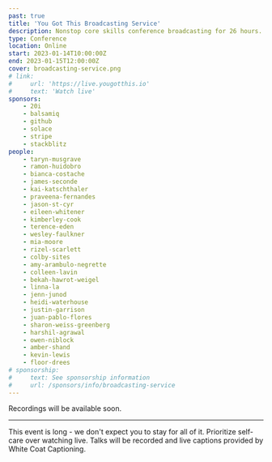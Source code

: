 ```yaml
---
past: true
title: 'You Got This Broadcasting Service'
description: Nonstop core skills conference broadcasting for 26 hours.
type: Conference
location: Online
start: 2023-01-14T10:00:00Z
end: 2023-01-15T12:00:00Z
cover: broadcasting-service.png
# link:
#     url: 'https://live.yougotthis.io'
#     text: 'Watch live'
sponsors:
    - 20i
    - balsamiq
    - github
    - solace
    - stripe
    - stackblitz
people:
    - taryn-musgrave
    - ramon-huidobro
    - bianca-costache
    - james-seconde
    - kai-katschthaler
    - praveena-fernandes
    - jason-st-cyr
    - eileen-whitener
    - kimberley-cook
    - terence-eden
    - wesley-faulkner
    - mia-moore
    - rizel-scarlett
    - colby-sites
    - amy-arambulo-negrette
    - colleen-lavin
    - bekah-hawrot-weigel
    - linna-la
    - jenn-junod
    - heidi-waterhouse
    - justin-garrison
    - juan-pablo-flores
    - sharon-weiss-greenberg
    - harshil-agrawal
    - owen-niblock
    - amber-shand
    - kevin-lewis
    - floor-drees
# sponsorship: 
#     text: See sponsorship information
#     url: /sponsors/info/broadcasting-service
---
```


Recordings will be available soon.

---

This event is long - we don't expect you to stay for all of it. Prioritize self-care over watching live. Talks will be recorded and live captions provided by White Coat Captioning.

<event-session 
  title="Welcome to You Got This Broadcasting Service"
  start="2023-01-14T10:00:00.000+00:00">
</event-session>

<event-session 
  title="Language And Cultural Inclusivity At Work"
  start="2023-01-14T10:30:00.000+00:00" 
  :speakers='[people["taryn-musgrave"], people["ramon-huidobro"]]'
  description="If you’re working in software, the primary function of your role is to turn human and programming languages into common understanding. As you work with your team and collective members, the way you use human languages around your work can have major impacts, even when we don’t intend it to. Together we’ll explore the cultural basis for how we shape the language we use. Let’s explore how and when to avoid analogies and ambiguous language. By the end of this talk, we hope that you’ll be ready to use the ideas and tips shared to help move towards collective understanding with your team.">
</event-session>

<event-session 
  title="Creating Effective On-Call Workflows"
  start="2023-01-14T11:10:00.000+00:00" 
  :speakers='[people["bianca-costache"]]'
  description="Being on call can be a tiring and thankless task, and while the on-call process depends on each team setup, the on-call pain is the same for everyone. Building sustainable practices is critical in keeping your team positive and productive. This talk will walk you through a data-driven on-call framework that you an apply for your own teams leading to a happier, healthier on-call process. We’ll also reflect on how it works in-practice over a long period. ">
</event-session>
 
<event-session 
  title="Break"
  start="2023-01-14T11:50:00.000+00:00">
</event-session>
 
<event-session 
  title="A Guide To Red Flags In Early Career Roles"
  start="2023-01-14T12:00:00.000+00:00" 
  :speakers='[people["james-seconde"]]'
  description="Your first role in tech is important, and you want to be somewhere supportive that can help you grow as a developer. In this talk, we'll point out some signs to look out for that could mean an employer who is not actually supportive - hopefully saving you from a negative experience.">
</event-session>
 
<event-session 
  title="How to Talk About Mental Health to Combat Stigma"
  start="2023-01-14T12:40:00.000+00:00" 
  :speakers='[people["kai-katschthaler"]]'
  description="In this talk, we will cover how and why openly talking about your mental health positively impacts others, how to share mental health experiences in a respectful way, and how to make it easier and safe for others to share their experiences. Starting a conversation about mental health can create more inclusive environments and workplaces.">
</event-session>
 
<event-session 
  title="Long Break"
  start="2023-01-14T13:20:00.000+00:00">
</event-session>
 
<event-session 
  title="Personal Retrospectives For Self-Guided Managers"
  start="2023-01-14T14:30:00.000+00:00" 
  :speakers='[people["praveena-fernandes"]]'
  description="Leadership often involves wading through tough waters when there's minimal direction and feedback. It especially becomes difficult when feedback is often used as a tool to assess whether you are doing a good job and find areas where you could improve/thrive in the future. Getting quality feedback is hard during the best of times let alone when you are in a position where there's a power imbalance and you may not get honest useful feedback from your team, it is far worse when people above you may not have time to give you actionable feedback for you to be effective in your job. This talk helps equip you with tools to bridge some of that gap when there are seemingly lots to improve on but no clear path ahead and how to find help when there's often none.">
</event-session>
 
<event-session 
  title="Becoming A Leader In Your Team"
  start="2023-01-14T15:10:00.000+00:00" 
  :speakers='[people["jason-st-cyr"]]'
  description="One of the most difficult transitions to make is from being a member of the team, to owning your former teammates performance reviews. It is awkward. It is stressful. And you can do it! In this session, we'll take a look at the challenges of making this transition and how you can face them head on. Leveraging the years of experience I've built up, you can learn from my healthy backlog of failures, poor decisions, and generally bad ideas. These mistakes were what helped me to learn, and now you can too!">
</event-session>
 
<event-session 
  title="Break"
  start="2023-01-14T15:50:00.000+00:00">
</event-session>
 
<event-session 
  title="Building Community In A Remote/Hybrid Workplace"
  start="2023-01-14T16:00:00.000+00:00" 
  :speakers='[people["eileen-whitener"]]'
  description="The Covid-19 pandemic and global economic trends like the 'Great Reshuffle' have led to a more remote and less-tenured workforce in many organizations. Especially for those who started new jobs recently or have made the switch to remote or hybrid workplaces, it can sometimes feel difficult to cultivate a sense of community. In this talk, we will consider why it's helpful to take charge of building connections yourself and explore a variety of tactics for participating in and cultivating community in your workplace.">
</event-session>
 
<event-session 
  title="Embracing Failure As Personal Growth"
  start="2023-01-14T16:40:00.000+00:00" 
  :speakers='[people["kimberley-cook"]]'
  description="Failure is scary! Even the idea of failing is scary. But making mistakes is the key to growth and strength. Once we accept that we all have failures, we can let go of living perfectly, and instead, embrace the present. In this talk, Kimberley will talk about why failures are super important, she'll share examples from both her own career and the biggest names in tech.">
</event-session>
 
<event-session 
  title="Overcoming Bloggers' Block"
  start="2023-01-14T17:20:00.000+00:00" 
  :speakers='[people["terence-eden"]]'
  description="You know that you have good ideas. You've found some really interesting solutions to difficult problems. But when it comes to writing them down for others to read... you just can't get the words out. In this talk, experienced blogger Terence Eden will step you through how to get your thoughts onto the screen. You'll get tips on how to make writing easier. You'll learn how to become comfortable publishing your thoughts. You'll also discover how to generate new ideas of things to write about. If you've never blogged before - this talk is for you. If you used to blog but stopped - this talk is for you. If you just want some tips on how to keep going - this talk is also for you.">
</event-session>
 
<event-session 
  title="Long Break"
  start="2023-01-14T18:00:00.000+00:00">
</event-session>
 
<event-session 
  title="Welcome Back To You Got This Broadcasting Service"
  start="2023-01-14T19:00:00.000+00:00">
</event-session>
 
<event-session 
  title="Doing Due Dilligence On Your Next Employer"
  start="2023-01-14T19:30:00.000+00:00" 
  :speakers='[people["wesley-faulkner"]]'
  description="Applying for new jobs is not only a process of convincing a new employer to hire you, but also a chance to make sure it’s a happy and healthy place to spend your time. In this talk, we’ll discuss what to ask to determine the kind of employer you’re talking to, what to look out for, and how to close the gap between expectation and reality.">
</event-session>
 
<event-session 
  title="Adapting to Ever-Evolving Language"
  start="2023-01-14T20:10:00.000+00:00"
  :speakers='[people["mia-moore"]]'
  description="Respect and inclusion are key to a collaborative, healthy work environment, and that’s made harder by the fact that language, especially around gender and sexuality, evolves so quickly. In this talk, we’ll go through some examples of more gender-inclusive language, methods for practicing, and strategies for rolling with the punches when we make mistakes. By the end of the talk, you’ll feel confident in navigating the changing language around gender and sexuality.">
</event-session>
 
<event-session 
  title="Break"
  start="2023-01-14T20:50:00.000+00:00">
</event-session>
 
<event-session 
  title="What Does It Mean To Really Learn In Public?"
  start="2023-01-14T21:00:00.000+00:00" 
  :speakers='[people["rizel-scarlett"]]'
  description="You don’t need to be an expert to share what you know. In fact, learning in public is a fantastic tool to build relationships, network, and a career. In this talk, we’ll discuss how and when to share your learning journey through open source, social media, and finding community through public speaking.">
</event-session>
 
<event-session 
  title="Maintaining The Joy Of Programming With Help From Bob Ross"
  start="2023-01-14T21:40:00.000+00:00" 
  :speakers='[people["colby-sites"]]'
  description="Programming can often go from fulfilling skill to burnout-inducing drudgery. In this talk, I'll be going over some of the lessons Bob Ross taught me at a critical turning point in my career that helped me expand my view beyond the narrow, high-pressure box I had created for coding. This talk aimed at software engineers in their first few jobs and experienced coders for which software has become a lifeless chore rather than a creative expression.">
</event-session>
 
<event-session 
  title="Long Break"
  start="2023-01-14T22:20:00.000+00:00">
</event-session>
 
<event-session 
  title="Mentoring Interns Wherever They Are"
  start="2023-01-14T23:30:00.000+00:00" 
  :speakers='[people["amy-arambulo-negrette"]]'
  description="The first few years in any new career is daunting. It can feel isolating and overwhelming if there isn't someone to shadow or tap on the shoulder when things get hard. However, you don't know what you don't know. This is made further complicated with remote office culture and navigating teams spread over different time zones and different cultures and markets. Teams need to be intentional in how they onboard these new hires. We will walkthrough the strategies to establish good remote workflows and communication. This talk is for anyone with interns and junior contributors on their team. I also aim to help new hires make sure they know what they need to know when starting out in their new roles.">
</event-session>
 
<event-session 
  title="A People Pleaser's Guide to Salary Negotiation"
  start="2023-01-15T00:10:00.000+00:00" 
  :speakers='[people["colleen-lavin"]]'
  description="Negotiating salaries is hard. It's harder if you have a pathological need for people to like you. If you don't negotiate you will fall behind your peers and won't reach your full earning potential. This talk demystifies negotiation and empowers the attendees to earn as much as their peers while staying true to their personality. This talk is for people who can't sleep at night because they accidentally said something borderline rude three years ago and still feel bad about it. ">
</event-session>
 
<event-session 
  title="Break"
  start="2023-01-15T00:50:00.000+00:00">
</event-session>
 
<event-session 
  title="The Mastery of Saying 'Fuck it!'"
  start="2023-01-15T01:00:00.000+00:00" 
  :speakers='[people["jenn-junod"]]'
  description="Have you ever thought to yourself, “Why can’t I do that?”, “They ALWAYS do the cool stuff!”, “How did they get there?? They’re an overnight success”, and “They must have done X to get there”. These feelings are human, yet you’re not alone if they make you go “ew”. Watching others live instead of the life you want to live. How do we have less “ew”? We will talk about the steps we take to get out of our comfort zone to start going from “Why can’t I do that?” to “Damn, I did that!” with the mastery of saying “Fuck it!”*">
</event-session>
 
<event-session 
  title="How To Apologize"
  start="2023-01-15T01:40:00.000+00:00" 
  :speakers='[people["bekah-hawrot-weigel"]]'
  description="Sometimes apologies don't quite *feel* right, and it can be hard to figure out why. Often, it's because they weren't really apologies; they were performances made to deflect responsibility, excuse away behavior, and with the hopes of calming negative feelings. Whether you've received one of these types or given them yourself, this talk will allow you to recognize what makes a good and authentic apology and how to construct one yourself. ">
</event-session>
 
<event-session 
  title="Writing An Effective Tech Spec"
  start="2023-01-15T02:20:00.000+00:00" 
  :speakers='[people["linna-la"]]'
  description="While most people associate software engineering with writing code, figuring out what to build and how to do it is half the battle. Tech specs are an invaluable tool for clarifying ambiguity and keeping teams focused on a common goal. This talk will go through what makes a tech spec useful, the general anatomy of a tech spec, and how to tailor one to fit your team’s unique needs. This talk is for software engineers new to leading projects, as well as experienced engineers looking to introduce or rethink their technical planning process.">
</event-session>
 
<event-session 
  title="Long Break"
  start="2023-01-15T03:00:00.000+00:00">
</event-session>
 
<event-session 
  title="Highlights From The You Got This Library"
  description="We'll be playing back some of our all-time favorite talks from previous events."
  start="2023-01-15T04:00:00.000+00:00">
</event-session>
 
<event-session 
  title="Welcome Back To You Got This Broadcasting Service"
  start="2023-01-15T05:00:00.000+00:00">
</event-session>
 
<event-session 
  title="Words of Advice for the Budding Freelancer"
  start="2023-01-15T05:30:00.000+00:00" 
  :speakers='[people["kevin-lewis"]]'
  description="Freelancing might sound like a simple setup - get projects, deliver work, and laugh all the way to the bank, but it's rarely that straightforward. In this talk, Kevin will share some of his learnings in a bid to shortcut your mistakes and have a happier, healthier freelancing career.">
</event-session>
 
<event-session 
  title="Preparing To Break Up With Your Employer"
  start="2023-01-15T06:10:00.000+00:00" 
  :speakers='[people["heidi-waterhouse"]]'
  description="When you break up with a person, you have pretty common set of steps to follow - returning hoodies, splitting up household goods, eating the ice cream of sadness. But what are you supposed to do when you break up with an employer? In this talk, we'll explore what you need to think about before the hard discussions, what you should be ready to do, and how to leave with as much dignity and good-will as possible. The target audience is people who are trying to get better at this very painful experience without throwing their barista apron.">
</event-session>
 
<event-session 
  title="Break"
  start="2023-01-15T06:50:00.000+00:00">
</event-session>
 
<event-session 
  title="How To Tell Better Stories"
  start="2023-01-15T07:00:00.000+00:00" 
  :speakers='[people["justin-garrison"]]'
  description="We all claim to be story tellers, but not many of us know the fundamentals of story telling. Sr. Developer Advocate, Justin Garrison, has worked with some of the best story tellers in the world at Disney and is obsessed with the art of story telling and how it affects our lives. In this session, he’ll discuss story structure, how to find great stories, and what you should avoid when telling your stories.">
</event-session>
 
<event-session 
  title="Strategies For Cross-Cultural Workplaces"
  start="2023-01-15T07:40:00.000+00:00" 
  :speakers='[people["juan-pablo-flores"]]'
  description="Different values, beliefs and behaviors have a strong impact on the way we work and relate with others. Though these differences become more celebrated, there might be misunderstandings within teams that, managed poorly, have a negative effect. Understanding how these interactions play a role at work has become even more important as companies hire more diverse candidates but, how can we create diverse work environments that support individual differences? In this talk, we will review key cultural characteristics that influence the way we communicate, work and relate with others in the workplace. In the end, we’ll provide strategies the viewer can implement with their teams to create welcoming environments and promote overall success of team members without losing their cultural identity.">
</event-session>
 
<event-session 
  title="Break"
  start="2023-01-15T08:20:00.000+00:00">
</event-session>
 
<event-session 
  title="How To Authentically Maintain Professional Relationships"
  start="2023-01-15T08:30:00.000+00:00" 
  :speakers='[people["sharon-weiss-greenberg"]]'
  description="If you want to move up the ladder, finish that project, land that job, secure funding or accomplish just about anything, you need relationships. The ability to network and meaningfully continue relationships is the difference between growing and thinking and doing more and bigger, and having a larger impact or not. In this talk, we’ll cover how to take your relationships and meaningfully and authentically maintain them.">
</event-session>
 
<event-session 
  title="An Introvert's Guide To Networking"
  start="2023-01-15T09:10:00.000+00:00" 
  :speakers='[people["harshil-agrawal"]]'
  description="Networking is a key part of your professional journey. It can benefit one in several ways - from getting job referrals to making new friends! However, as introverts, networking can get challenging. You may feel shy or may find it difficult to start a conversation. In this talk, we’ll cover a framework you can use to overcome the fear of networking and build long-lasting and meaningful relationships.">
</event-session>
 
<event-session 
  title="Break"
  start="2023-01-15T09:50:00.000+00:00">
</event-session>
 
<event-session 
  title="No One Is Good At Work: A Discussion"
  start="2023-01-15T10:00:00.000+00:00" 
  :speakers='[people["floor-drees"], people["kevin-lewis"]]'
  description="It's very easy to scroll through your social media feeds and see nothing bit highly productive people, but this is often not the full reality. Broken habits, sleepless nights, and  failed projects are a part of life. In this discussion, Floor and Kevin will discuss the perceptions of their work and the reality, in an effort to start a conversation about what is healthy and reasonable.">
</event-session>
 
<event-session 
  title="Navigating Different Communication Styles"
  start="2023-01-15T10:40:00.000+00:00" 
  :speakers='[people["owen-niblock"]]'
  description="Everyone communicates differently, this is especially pronounced for neurodivergent people who may struggle with social interaction. We can support those around us by learning about these different styles of communication, adapting our approached and operating with kindness towards others. In this talk, we will look at various different aspects of communication differences and suggest some ways you can help yourself and help others communicate more effectively. This talk is for people who struggle with communication with others and for managers who want to learn how to support neurodivergent employees.">
</event-session>
 
<event-session 
  title="How To Quit With Confidence"
  start="2023-01-15T11:20:00.000+00:00" 
  :speakers='[people["amber-shand"]]'
  description="Quitting a job, situation, or habit can be daunting, anxiety inducing, and sometimes even isolating. It is time that we get used to this feeling of discomfort and learn when and how to quit with confidence. In this talk, we will learn the 5 step plan to quit with confidence. This talk is for those looking to quit, but something is holding them back from taking action on it. ">
</event-session>
 
<event-session 
  title="Farewell from You Got This Broadcasting Service"
  start="2023-01-15T12:00:00.000+00:00">
</event-session> 
